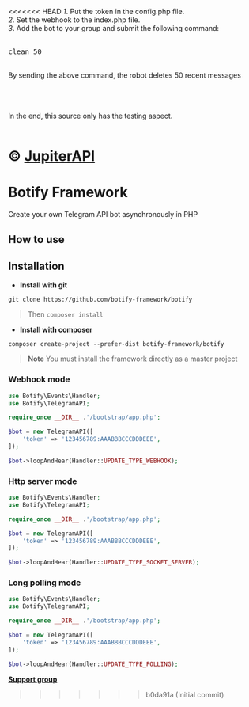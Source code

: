 <<<<<<< HEAD
<i>1</i>. Put the token in the config.php file.</br>
<i>2</i>. Set the webhook to the index.php file.</br>
<i>3</i>. Add the bot to your group and submit the following command:</br>
</br>
<pre>clean 50</pre> 
</br>
By sending the above command, the robot deletes 50 recent messages

</br></br></br>
In the end, this source only has the testing aspect.
</br></br>

©️ <a href="https://t.me/jupiterapi">JupiterAPI</a>
=======
# Botify Framework

Create your own Telegram API bot asynchronously in PHP

## How to use

## Installation

- **Install with git**

``` 
git clone https://github.com/botify-framework/botify 
```
> Then
> ``` composer install ```

- **Install with composer**

``` 
composer create-project --prefer-dist botify-framework/botify 
```

> **Note**
> You must install the framework directly as a master project

### Webhook mode

```php
use Botify\Events\Handler;
use Botify\TelegramAPI;

require_once __DIR__ .'/bootstrap/app.php';

$bot = new TelegramAPI([
    'token' => '123456789:AAABBBCCCDDDEEE',
]);

$bot->loopAndHear(Handler::UPDATE_TYPE_WEBHOOK);
```

### Http server mode

```php
use Botify\Events\Handler;
use Botify\TelegramAPI;

require_once __DIR__ .'/bootstrap/app.php';

$bot = new TelegramAPI([
    'token' => '123456789:AAABBBCCCDDDEEE',
]);

$bot->loopAndHear(Handler::UPDATE_TYPE_SOCKET_SERVER);
```

### Long polling mode

```php
use Botify\Events\Handler;
use Botify\TelegramAPI;

require_once __DIR__ .'/bootstrap/app.php';

$bot = new TelegramAPI([
    'token' => '123456789:AAABBBCCCDDDEEE',
]);

$bot->loopAndHear(Handler::UPDATE_TYPE_POLLING);
```

[**Support group**](https://t.me/+MhwZYoLrHediNTgx)
>>>>>>> b0da91a (Initial commit)
